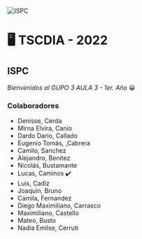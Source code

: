 ![ISPC](https://drive.google.com/uc?export=view&id=1wkWgkaQARcTXtcKBfBkuiV8VYe34-RT-)


# 	:desktop_computer: TSCDIA - 2022 
## ISPC
*Bienvenidos al GUPO 3 AULA 3 - 1er. Año* :grinning:

 
 
### Colaboradores 
- Denisse, Cerda 
- Mirna Elvira, Canio
- Dardo Dario, Callado
- Eugenio Tomás, ,Cabrera
- Camilo,	Sanchez
- Alejandro, 	Benitez
- Nicolás,	Bustamante
- Lucas,	Caminos :heavy_check_mark:
- Luis,	Cadiz
- Joaquin,	Bruno
- Camila, 	Fernandez
- Diego Maximiliano,	Carrasco
- Maximiliano, Castello
- Mateo,	Busto
- Nadia Emilse, Cerruti
  

  
    
